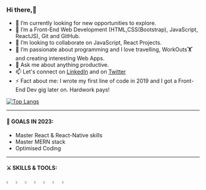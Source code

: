 ### Hi there,👋

- 🔭 I’m currently looking for new opportunities to explore.
- 🌱 I’m a Front-End Web Development (HTML,CSS(Bootstrap), JavaScript, ReactJS), Git and GitHub.
- 👯 I’m looking to collaborate on JavaScript, React Projects.
- 🤔 I’m passionate about programming and I love travelling, WorkOuts🏋️ and creating interesting Web Apps.
- 💬 Ask me about anything productive.
- 📫 Let's connect on [LinkedIn](https://www.linkedin.com/in/rajat-sundriyal-9a4a09133/) and on [Twitter](https://twitter.com/SundriyalRajat)
- ⚡ Fact about me: I wrote my first line of code in 2019 and I got a Front-End Dev gig later on. Hardwork pays!
<!-- 
[![Rajat's github stats](https://github-readme-stats.vercel.app/api?username=Rajat124&show_icons=true&theme=radical)](https://github.com/Rajat124/github-readme-stats)  -->

[![Top Langs](https://github-readme-stats.vercel.app/api/top-langs/?username=Rajat124&show_icons=true&theme=radical&layout=compact)](https://github.com/Rajat124/github-readme-stats)

<!--
**Rajat124/Rajat** is a ✨ _special_ ✨ repository because its `README.md` (this file) appears on your GitHub profile.

Here are some ideas to get you started:

- 🔭 I’m currently working on ...
- 🌱 I’m currently learning ...
- 👯 I’m looking to collaborate on ...
- 🤔 I’m looking for help with ...
- 💬 Ask me about ...
- 📫 How to reach me: ...
- 😄 Pronouns: ...
- ⚡ Fun fact: ...
-->

---

#### 🎯 GOALS IN 2023:

- Master React & React-Native skills
- Master MERN stack
- Optimised Coding

---

#### ⚔ SKILLS & TOOLS:

<p>

<code><img width="4%" src="https://www.vectorlogo.zone/logos/reactjs/reactjs-icon.svg"></code>
<code><img width="4%" src="https://www.vectorlogo.zone/logos/firebase/firebase-icon.svg"></code>
<code><img width="4%" src="https://www.vectorlogo.zone/logos/w3_html5/w3_html5-icon.svg"></code>
<code><img width="4%" src="https://www.vectorlogo.zone/logos/sass-lang/sass-lang-icon.svg"></code>
<code><img width="4%" src="https://www.vectorlogo.zone/logos/visualstudio_code/visualstudio_code-icon.svg"></code>
<code><img width="4%" src="https://cdn.worldvectorlogo.com/logos/tailwindcss.svg"></code>
<code><img width="4%" src="https://www.vectorlogo.zone/logos/git-scm/git-scm-icon.svg"></code>

</p>
